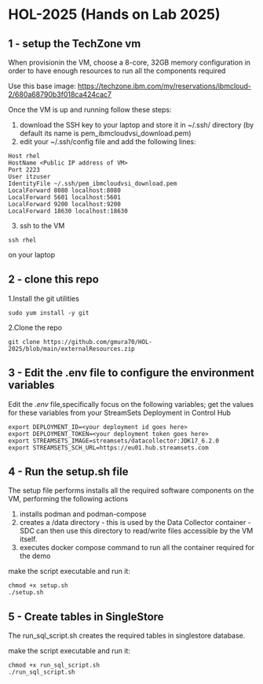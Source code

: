 # HOL-2025 (Hands on Lab 2025)

## 1 - setup the TechZone vm
When provisionin the VM, choose a 8-core, 32GB memory configuration in order to have enough resources to run all the components required

Use this base image: https://techzone.ibm.com/my/reservations/ibmcloud-2/680a68790b3f018ca424cac7

Once the VM is up and running follow these steps:

1. download the SSH key to your laptop and store it in ~/.ssh/ directory (by default its name is pem_ibmcloudvsi_download.pem)
2. edit your ~/.ssh/config file and add the following lines:
```
Host rhel
HostName <Public IP address of VM>
Port 2223
User itzuser
IdentityFile ~/.ssh/pem_ibmcloudvsi_download.pem
LocalForward 8080 localhost:8080
LocalForward 5601 localhost:5601
LocalForward 9200 localhost:9200
LocalForward 18630 localhost:18630
```
3. ssh to the VM

`ssh rhel`

on your laptop 

## 2 - clone this repo

1.Install the git utilities

`sudo yum install -y git`

2.Clone the repo

`git clone https://github.com/gmura70/HOL-2025/blob/main/externalResources.zip`

## 3 - Edit the .env file to configure the environment variables

Edit the *.env* file,specifically focus on the following variables; get the values for these variables from your StreamSets Deployment in Control Hub
```
export DEPLOYMENT_ID=<your deployment id goes here>
export DEPLOYMENT_TOKEN=<your deployment token goes here>
export STREAMSETS_IMAGE=streamsets/datacollector:JDK17_6.2.0
export STREAMSETS_SCH_URL=https://eu01.hub.streamsets.com
```

## 4 - Run the setup.sh file

The setup file performs installs all the required software components on the VM, performing the following actions
1. installs podman and podman-compose
2. creates a /data directory - this is used by the Data Collector container - SDC can then use this directory to read/write files accessible by the VM itself.
3. executes docker compose command to run all the container required for the demo

make the script executable and run it:
```
chmod +x setup.sh
./setup.sh
```

## 5 - Create tables in SingleStore

The run_sql_script.sh creates the required tables in singlestore database.

make the script executable and run it:
```
chmod +x run_sql_script.sh
./run_sql_script.sh
```



